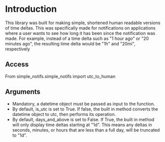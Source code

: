 # Introduction

This library was built for making simple, shortened human readable versions of time deltas. 
This was specifically made for notifications on applications where a user wants to see how long it has been
since the notification was made. For example, instead of a time delta such as "1 hour ago" or "20 minutes ago", the resulting time delta would be
"1h" and "20mi", respectively

## Access
From simple_notifs.simple_notifs import utc_to_human

## Arguments

- Mandatory, a datetime object must be passed as input to the function. 
- By default, is_utc is set to True. If false, the built in method converts the datetime object to utc, then performs its operation.
- By default, days_and_above is set to False. If True, the built in method will only display time deltas starting at "1d". This means any deltas
in seconds, minutes, or hours that are less than a full day, will be truncated to "1d".